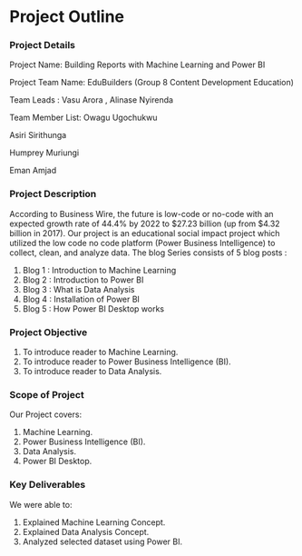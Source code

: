 # Project Outline

### Project Details
Project Name: Building Reports with Machine Learning and Power BI

Project Team Name: EduBuilders (Group 8 Content Development Education)

Team Leads :  Vasu Arora , Alinase Nyirenda

Team Member List: Owagu Ugochukwu 

Asiri Sirithunga 

Humprey Muriungi 

Eman Amjad


### Project Description
According to Business Wire, the future is low-code or no-code with an expected growth rate of 44.4% by 2022 to $27.23 billion (up from $4.32 billion in 2017).
Our project is an educational social impact project which utilized the low code no code platform (Power Business Intelligence) to collect, clean, and analyze data. The blog Series consists of 5 blog posts : 
1. Blog 1 : Introduction to Machine Learning
2. Blog 2 : Introduction to Power BI 
3. Blog 3 : What is Data Analysis 
4. Blog 4 : Installation of Power BI 
5. Blog 5 : How Power BI Desktop works
### Project Objective
1. To introduce reader to Machine Learning.
2. To introduce reader to Power Business Intelligence (BI).
3. To introduce reader to Data Analysis.

### Scope of Project
Our Project covers:
1. Machine Learning.
2. Power Business Intelligence (BI).
3. Data Analysis.
4. Power BI Desktop.

### Key Deliverables
We were able to:
1. Explained Machine Learning Concept.
2. Explained Data Analysis Concept.
3. Analyzed selected dataset using Power BI.
